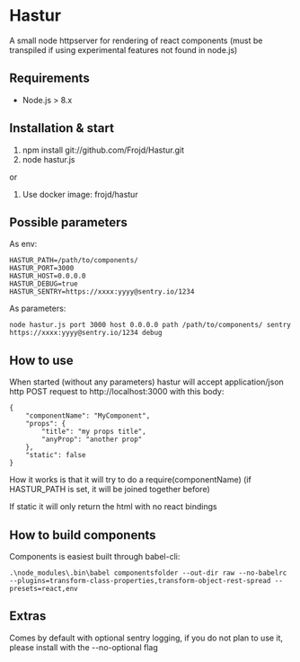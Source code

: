 # Hastur
A small node httpserver for rendering of react components (must be transpiled if using experimental features not found in node.js)

## Requirements
- Node.js > 8.x

## Installation & start
1. npm install git://github.com/Frojd/Hastur.git
2. node hastur.js

or

1. Use docker image: frojd/hastur

## Possible parameters

As env:

    HASTUR_PATH=/path/to/components/
    HASTUR_PORT=3000
    HASTUR_HOST=0.0.0.0
    HASTUR_DEBUG=true
    HASTUR_SENTRY=https://xxxx:yyyy@sentry.io/1234

As parameters:

    node hastur.js port 3000 host 0.0.0.0 path /path/to/components/ sentry https://xxxx:yyyy@sentry.io/1234 debug

## How to use
When started (without any parameters) hastur will accept application/json http POST request to http://localhost:3000 with this body:
    
    {
        "componentName": "MyComponent",
        "props": {
            "title": "my props title",
            "anyProp": "another prop"
        },
        "static": false
    }

How it works is that it will try to do a require(componentName) (if HASTUR_PATH is set, it will be joined together before)

If static it will only return the html with no react bindings

## How to build components

Components is easiest built through babel-cli:

    .\node_modules\.bin\babel componentsfolder --out-dir raw --no-babelrc --plugins=transform-class-properties,transform-object-rest-spread --presets=react,env

## Extras

Comes by default with optional sentry logging, if you do not plan to use it, please install with the --no-optional flag
